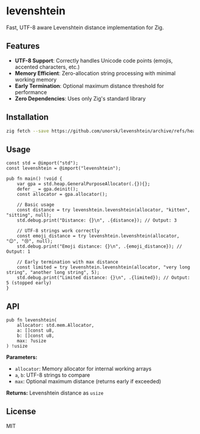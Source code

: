 # levenshtein

Fast, UTF-8 aware Levenshtein distance implementation for Zig.

## Features

- **UTF-8 Support**: Correctly handles Unicode code points (emojis, accented characters, etc.)
- **Memory Efficient**: Zero-allocation string processing with minimal working memory
- **Early Termination**: Optional maximum distance threshold for performance
- **Zero Dependencies**: Uses only Zig's standard library

## Installation

```bash
zig fetch --save https://github.com/unorsk/levenshtein/archive/refs/heads/main.tar.gz
```

## Usage

```zig
const std = @import("std");
const levenshtein = @import("levenshtein");

pub fn main() !void {
    var gpa = std.heap.GeneralPurposeAllocator(.{}){};
    defer _ = gpa.deinit();
    const allocator = gpa.allocator();

    // Basic usage
    const distance = try levenshtein.levenshtein(allocator, "kitten", "sitting", null);
    std.debug.print("Distance: {}\n", .{distance}); // Output: 3

    // UTF-8 strings work correctly
    const emoji_distance = try levenshtein.levenshtein(allocator, "😊", "😢", null);
    std.debug.print("Emoji distance: {}\n", .{emoji_distance}); // Output: 1

    // Early termination with max distance
    const limited = try levenshtein.levenshtein(allocator, "very long string", "another long string", 5);
    std.debug.print("Limited distance: {}\n", .{limited}); // Output: 5 (stopped early)
}
```

## API

```zig
pub fn levenshtein(
    allocator: std.mem.Allocator, 
    a: []const u8, 
    b: []const u8, 
    max: ?usize
) !usize
```

**Parameters:**
- `allocator`: Memory allocator for internal working arrays
- `a`, `b`: UTF-8 strings to compare
- `max`: Optional maximum distance (returns early if exceeded)

**Returns:** Levenshtein distance as `usize`

## License

MIT